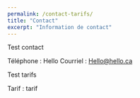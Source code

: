 ```yaml
---
permalink: /contact-tarifs/
title: "Contact"
excerpt: "Information de contact"
---
```


Test contact

Téléphone : Hello
Courriel : Hello@hello.ca

Test tarifs

Tarif : tarif

